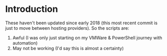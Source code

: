 # Introduction
These haven't been updated since early 2018 (this most recent commit is just to move between hosting providers). So the scripts are:

1) Awful (I was only just starting on my VMWare & PowerShell journey with automation)
2) May not be working (I'd say this is almost a certainty)
